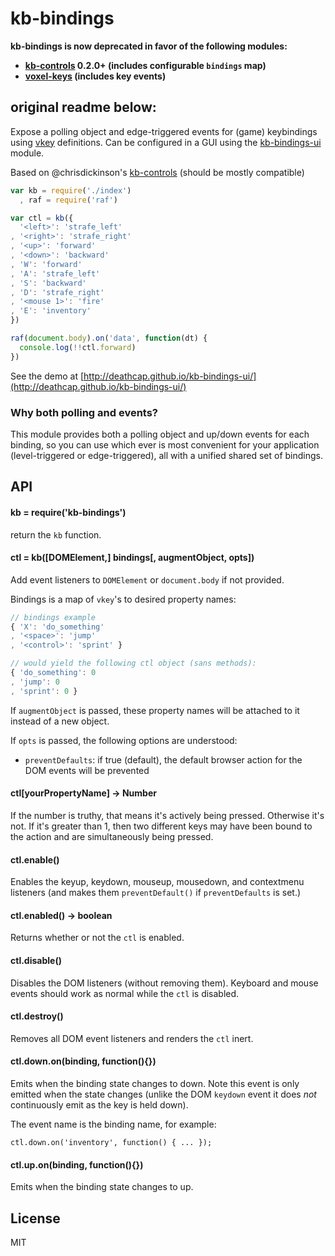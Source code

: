 # kb-bindings

**kb-bindings is now deprecated in favor of the following modules:**

* **[kb-controls](https://github.com/chrisdickinson/kb-controls) 0.2.0+ (includes configurable `bindings` map)**
* **[voxel-keys](https://github.com/deathcap/voxel-keys) (includes key events)**


original readme below:
---

Expose a polling object and edge-triggered events for (game) keybindings using [vkey](https://github.com/chrisdickinson/vkey/) definitions.
Can be configured in a GUI using the [kb-bindings-ui](https://github.com/deathcap/kb-bindings-ui) module.

Based on @chrisdickinson's [kb-controls](https://github.com/chrisdickinson/kb-controls) (should be mostly compatible)

```javascript
var kb = require('./index')
  , raf = require('raf')

var ctl = kb({
  '<left>': 'strafe_left'
, '<right>': 'strafe_right'
, '<up>': 'forward'
, '<down>': 'backward'
, 'W': 'forward'
, 'A': 'strafe_left'
, 'S': 'backward'
, 'D': 'strafe_right'
, '<mouse 1>': 'fire'
, 'E': 'inventory'
})

raf(document.body).on('data', function(dt) {
  console.log(!!ctl.forward)
})

```

See the demo at [http://deathcap.github.io/kb-bindings-ui/](http://deathcap.github.io/kb-bindings-ui/)

### Why both polling and events?

This module provides both a polling object and up/down events for each binding, so you
can use which ever is most convenient for your application (level-triggered or edge-triggered),
all with a unified shared set of bindings.

## API

#### kb = require('kb-bindings')

return the `kb` function.

#### ctl = kb([DOMElement,] bindings[, augmentObject, opts])

Add event listeners to `DOMElement` or `document.body` if not provided.

Bindings is a map of `vkey`'s to desired property names:

```javascript
// bindings example
{ 'X': 'do_something'
, '<space>': 'jump'
, '<control>': 'sprint' }

// would yield the following ctl object (sans methods):
{ 'do_something': 0
, 'jump': 0
, 'sprint': 0 }
```

If `augmentObject` is passed, these property names will be attached to it instead
of a new object.

If `opts` is passed, the following options are understood:

* `preventDefaults`: if true (default), the default browser action for the DOM events will be prevented

#### ctl[yourPropertyName] -> Number

If the number is truthy, that means it's actively being pressed. Otherwise it's not. If it's
greater than 1, then two different keys may have been bound to the action and are simultaneously being pressed.

#### ctl.enable()

Enables the keyup, keydown, mouseup, mousedown, and contextmenu listeners (and makes them `preventDefault()` if `preventDefaults` is set.)

#### ctl.enabled() -> boolean

Returns whether or not the `ctl` is enabled.

#### ctl.disable()

Disables the DOM listeners (without removing them). Keyboard and mouse events should work
as normal while the `ctl` is disabled.

#### ctl.destroy()

Removes all DOM event listeners and renders the `ctl` inert.

#### ctl.down.on(binding, function(){})

Emits when the binding state changes to down. Note this event is only emitted when the
state changes (unlike the DOM `keydown` event it does _not_ continuously emit as the key
is held down).

The event name is the binding name, for example:

    ctl.down.on('inventory', function() { ... });

#### ctl.up.on(binding, function(){})

Emits when the binding state changes to up.

## License

MIT


